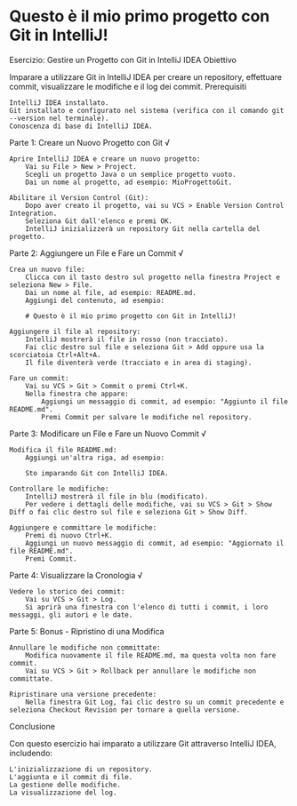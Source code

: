 
# Questo è il mio primo progetto con Git in IntelliJ!

Esercizio: Gestire un Progetto con Git in IntelliJ IDEA
Obiettivo

Imparare a utilizzare Git in IntelliJ IDEA per creare un repository, effettuare commit, visualizzare le modifiche e il log dei commit.
Prerequisiti

    IntelliJ IDEA installato.
    Git installato e configurato nel sistema (verifica con il comando git --version nel terminale).
    Conoscenza di base di IntelliJ IDEA.

Parte 1: Creare un Nuovo Progetto con Git √

    Aprire IntelliJ IDEA e creare un nuovo progetto:
        Vai su File > New > Project.
        Scegli un progetto Java o un semplice progetto vuoto.
        Dai un nome al progetto, ad esempio: MioProgettoGit.

    Abilitare il Version Control (Git):
        Dopo aver creato il progetto, vai su VCS > Enable Version Control Integration.
        Seleziona Git dall'elenco e premi OK.
        IntelliJ inizializzerà un repository Git nella cartella del progetto.

Parte 2: Aggiungere un File e Fare un Commit √

    Crea un nuovo file:
        Clicca con il tasto destro sul progetto nella finestra Project e seleziona New > File.
        Dai un nome al file, ad esempio: README.md.
        Aggiungi del contenuto, ad esempio:

        # Questo è il mio primo progetto con Git in IntelliJ!

    Aggiungere il file al repository:
        IntelliJ mostrerà il file in rosso (non tracciato).
        Fai clic destro sul file e seleziona Git > Add oppure usa la scorciatoia Ctrl+Alt+A.
        Il file diventerà verde (tracciato e in area di staging).

    Fare un commit:
        Vai su VCS > Git > Commit o premi Ctrl+K.
        Nella finestra che appare:
            Aggiungi un messaggio di commit, ad esempio: "Aggiunto il file README.md".
            Premi Commit per salvare le modifiche nel repository.

Parte 3: Modificare un File e Fare un Nuovo Commit √

    Modifica il file README.md:
        Aggiungi un'altra riga, ad esempio:

        Sto imparando Git con IntelliJ IDEA.

    Controllare le modifiche:
        IntelliJ mostrerà il file in blu (modificato).
        Per vedere i dettagli delle modifiche, vai su VCS > Git > Show Diff o fai clic destro sul file e seleziona Git > Show Diff.

    Aggiungere e committare le modifiche:
        Premi di nuovo Ctrl+K.
        Aggiungi un nuovo messaggio di commit, ad esempio: "Aggiornato il file README.md".
        Premi Commit.

Parte 4: Visualizzare la Cronologia √

    Vedere lo storico dei commit:
        Vai su VCS > Git > Log.
        Si aprirà una finestra con l'elenco di tutti i commit, i loro messaggi, gli autori e le date.

Parte 5: Bonus - Ripristino di una Modifica

    Annullare le modifiche non committate:
        Modifica nuovamente il file README.md, ma questa volta non fare commit.
        Vai su VCS > Git > Rollback per annullare le modifiche non committate.

    Ripristinare una versione precedente:
        Nella finestra Git Log, fai clic destro su un commit precedente e seleziona Checkout Revision per tornare a quella versione.

Conclusione

Con questo esercizio hai imparato a utilizzare Git attraverso IntelliJ IDEA, includendo:

    L'inizializzazione di un repository.
    L'aggiunta e il commit di file.
    La gestione delle modifiche.
    La visualizzazione del log.
